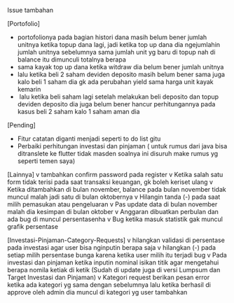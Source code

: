 Issue tambahan

[Portofolio]
- ⁠portofolionya pada bagian histori dana masih belum bener jumlah unitnya ketika topup dana lagi, jadi ketika top up dana dia ngejumlahin jumlah unitnya sebelumnya sama jumlah unit yg baru di topup nah di balance itu dimunculi totalnya  berapa
- ⁠sama kayak top up dana ketika witdraw dia belum bener jumlah unitnya 
- ⁠lalu ketika beli 2 saham deviden deposito masih belum bener sama juga kalo beli 1 saham dia gk ada perubahan yield sama harga unit kayak kemarin
- ⁠ lalu ketika beli saham lagi setelah melakukan beli deposito dan topup deviden deposito dia juga belum bener hancur perhitungannya pada kasus beli 2 saham kalo 1 saham aman dia

[Pending]
- Fitur catatan diganti menjadi seperti to do list gitu 
- Perbaiki perhitungan investasi dan pinjaman ( untuk rumus dari java bisa ditranslete ke flutter tidak masden soalnya ini disuruh make rumus yg seperti temen saya)


[Lainnya]
v tambahkan confirm password pada register
v Ketika salah satu form tidak terisi pada saat transaksi keuangan, gk boleh keriset ulang 
v Ketika ditambahkan di bulan november,  balance pada bulan november tidak muncul malah jadi satu di bulan oktobernya
v Hilangin tanda (-) pada saat milih pemasukan atau pengeluaran
v Pas update data di bulan november malah dia kesimpan di bulan oktober
v Anggaran dibuatkan perbulan dan ada bug di muncul persentasenha
v Bug ketika masuk statistik gak muncul grafik persentase

[Investasi-Pinjaman-Category-Requests]
v ⁠hilangkan validasi di persentase pada investasi agar user bisa nginputin berapa saja 
v ⁠hilangkan (-) pada setiap milih persentase bunga karena ketika user milih itu terjadi bug
v Pada investasi dan pinjaman ketika inputin nominal isikan titik agar mengetahui berapa nomila ketiak di ketik  (Sudah di update juga di versi Lumpsum dan Target Investasi dan Pinjaman)
v Kategori request berikan pesan error ketika ada kategori yg sama dengan sebelumnya lalu ketika berhasil di approve oleh admin dia muncul di kategori yg user tambahkan